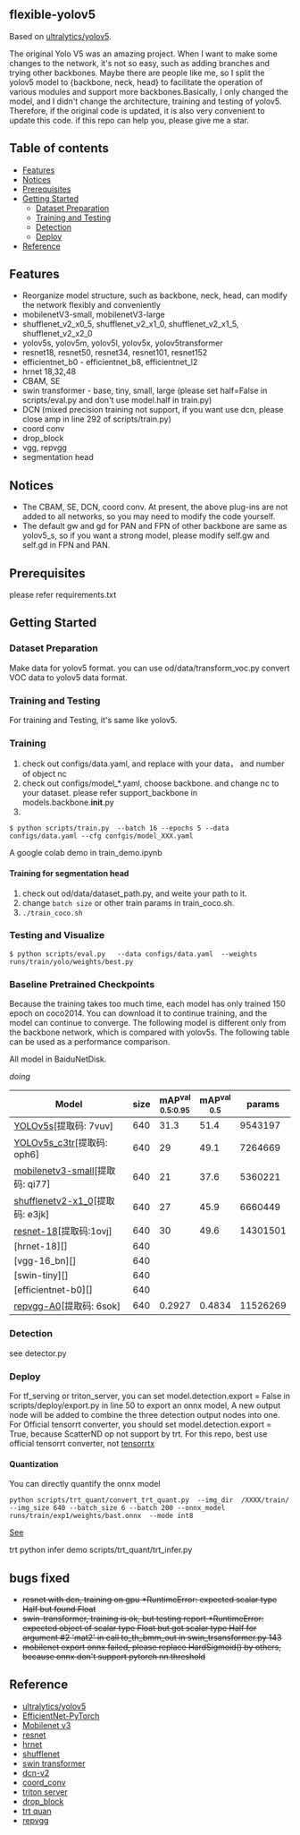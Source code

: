 ## flexible-yolov5

Based on [ultralytics/yolov5](https://github.com/ultralytics/yolov5).

The original Yolo V5 was an amazing project. When I want to make some changes to the network, it's not so easy, such as adding branches and
  trying other backbones. Maybe there are people like me, so I split the yolov5 model to {backbone, neck, head} to 
  facilitate the operation of various modules and support more backbones.Basically, I only changed the model, and I 
  didn't change the architecture, training and testing of yolov5. Therefore, if the original code is updated, it is also
   very convenient to update this code. if this repo can help you, please give me a star.

## Table of contents
* [Features](#features)
* [Notices](#Notices)
* [Prerequisites](#prerequisites)
* [Getting Started](#getting-started)
    * [Dataset Preparation](#dataset-preparation)
    * [Training and Testing](#Training-and-Testing)
    * [Detection](#Detection)
    * [Deploy](#Deploy)
* [Reference](#Reference)


## Features
- Reorganize model structure, such as backbone, neck, head, can modify the network flexibly and conveniently
- mobilenetV3-small, mobilenetV3-large 
- shufflenet_v2_x0_5, shufflenet_v2_x1_0, shufflenet_v2_x1_5, shufflenet_v2_x2_0
- yolov5s, yolov5m, yolov5l, yolov5x, yolov5transformer
- resnet18, resnet50, resnet34, resnet101, resnet152 
- efficientnet_b0 - efficientnet_b8, efficientnet_l2
- hrnet 18,32,48
- CBAM, SE
- swin transformer - base, tiny, small, large (please set half=False in scripts/eval.py and don't use model.half in train.py)
- DCN (mixed precision training not support, if you want use dcn, please close amp in line 292 of scripts/train.py)
- coord conv
- drop_block
- vgg, repvgg
- segmentation head

## Notices

* The CBAM, SE, DCN, coord conv. At present, the above plug-ins are not added to all networks, so you may need to modify the code yourself.
* The default gw and gd for PAN and FPN of other backbone are same as yolov5_s, so if you want a strong model, please modify self.gw and self.gd in FPN and PAN.

## Prerequisites

please refer requirements.txt

## Getting Started

### Dataset Preparation

Make data for yolov5 format. you can use od/data/transform_voc.py convert VOC data to yolov5 data format.

### Training and Testing

For training and Testing, it's same like yolov5.

### Training

1. check out configs/data.yaml, and replace with your data， and number of object nc
2. check out configs/model_*.yaml, choose backbone. and change nc to your dataset. please refer support_backbone in models.backbone.__init__.py
3. 
```shell script
$ python scripts/train.py  --batch 16 --epochs 5 --data configs/data.yaml --cfg confgis/model_XXX.yaml
```

A google colab demo in train_demo.ipynb

#### Training for segmentation head
1. check out od/data/dataset_path.py, and weite your path to it.
2. change `batch size` or other train params in train_coco.sh.
2. `./train_coco.sh`

### Testing and Visualize

```shell script
$ python scripts/eval.py   --data configs/data.yaml  --weights runs/train/yolo/weights/best.py
```

### Baseline Pretrained Checkpoints

Because the training takes too much time, each model has only trained 150 epoch on coco2014. You can download it to continue training, and the model can continue to converge. The following model is different only from the backbone network, which is compared with yolov5s. The following table can be used as a performance comparison.

All model in BaiduNetDisk.

*doing*

|Model | size |mAP<sup>val<br>0.5:0.95| mAP<sup>val<br>0.5 |params|
|---                    |---|---  |---    |---   |
|[YOLOv5s](https://pan.baidu.com/s/1-moalZw1OxDwTM1_U1CLPw)[提取码: 7vuv]                |640    |31.3  | 51.4| 9543197|
|[YOLOv5s_c3tr](https://pan.baidu.com/s/16ufDZytjJyj81aBdrW5lTA)[提取码: oph6]           |640    | 29 | 49.1| 7264669|
|[mobilenetv3-small](https://pan.baidu.com/s/1zlgdZOGqeqKJhZSiyVAwYw)[提取码: qi77]      |640    |21    |37.6 | 5360221|
|[shufflenetv2-x1_0](https://pan.baidu.com/s/1mxRYd8TnFHxRHhl8WHELdA)[提取码: e3jk]      |640    |27    |45.9 | 6660449|
|[resnet-18](https://pan.baidu.com/s/1W-M2fX8UeCLr1s_spoT01g)[提取码:1ovj]                                                                   |640    |   30   |   49.6  |   14301501     |
|[hrnet-18][]                                                                    |640    |      |     |        |
|[vgg-16_bn][]                                                                   |640    |      |     |        |
|[swin-tiny][]                                                                   |640    |      |     |        |
|[efficientnet-b0][]                                                             |640    |      |     |        |
|[repvgg-A0](https://pan.baidu.com/s/1Oyt4opFxTLwyCD1vMTBVWg)[提取码: 6sok]  |640    |0.2927|0.4834|     11526269  |
### Detection

see detector.py

### Deploy

For tf_serving or triton_server, you can set model.detection.export = False in scripts/deploy/export.py in line 50 to export an onnx model, A new output node will be added to combine the three detection output nodes into one. 
For Official tensorrt converter, you should set model.detection.export = True, because  ScatterND op not support by trt. For this repo, best use official tensorrt converter, not [tensorrtx](https://github.com/wang-xinyu/tensorrtx)

#### Quantization

You can directly quantify the onnx model

```shell
python scripts/trt_quant/convert_trt_quant.py  --img_dir  /XXXX/train/  --img_size 640 --batch_size 6 --batch 200 --onnx_model runs/train/exp1/weights/bast.onnx  --mode int8
```
[See](scripts/trt_quant/README)

trt python infer demo scripts/trt_quant/trt_infer.py


## bugs fixed

- ~~resnet with dcn, training on gpu *RuntimeError: expected scalar type Half but found Float~~
- ~~swin-transformer, training is ok, but testing report *RuntimeError: expected object of scalar type Float but got scalar type Half for argument #2 'mat2' in call to_th_bmm_out in swin_trsansformer.py 143~~
- ~~mobilenet export onnx failed, please replace HardSigmoid() by others, because onnx don't support pytorch nn.threshold~~
## Reference

* [ultralytics/yolov5](https://github.com/ultralytics/yolov5)
* [EfficientNet-PyTorch](https://github.com/lukemelas/EfficientNet-PyTorch)
* [Mobilenet v3](https://arxiv.org/abs/1905.02244)
* [resnet](https://arxiv.org/abs/1512.03385)
* [hrnet](https://arxiv.org/abs/1908.07919)
* [shufflenet](https://arxiv.org/abs/1707.01083)
* [swin transformer](https://github.com/SwinTransformer/Swin-Transformer-Object-Detection)
* [dcn-v2](https://github.com/jinfagang/DCNv2_latest)
* [coord_conv](https://github.com/mkocabas/CoordConv-pytorch)
* [triton server](https://github.com/triton-inference-server/server)
* [drop_block](https://github.com/miguelvr/dropblock)
* [trt quan](https://github.com/Wulingtian/nanodet_tensorrt_int8_tools)
* [repvgg](https://github.com/DingXiaoH/RepVGG)
